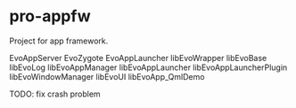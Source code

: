 # pro-appfw
Project for app framework.

EvoAppServer
EvoZygote
EvoAppLauncher
libEvoWrapper
libEvoBase
libEvoLog
libEvoAppManager
libEvoAppLauncher
libEvoAppLauncherPlugin
libEvoWindowManager
libEvoUI
libEvoApp_QmlDemo

TODO: fix crash problem
